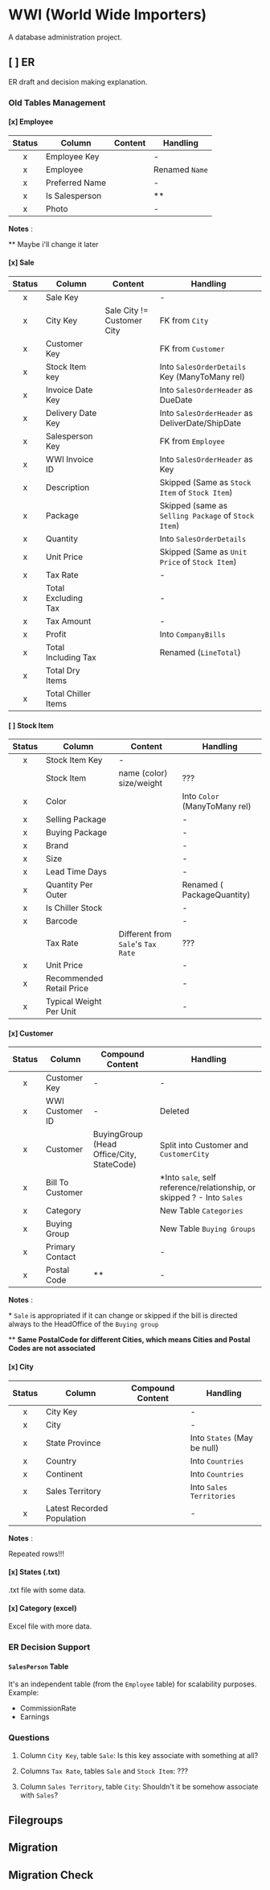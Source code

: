 # WWI (World Wide Importers)

A database administration project.

## [ ] ER

ER draft and decision making explanation.

### Old Tables Management

#### [x] **Employee**

| Status | Column         | Content | Handling       |
| :----: | -------------- | ------- | -------------- |
|   x    | Employee Key   |         | -              |
|   x    | Employee       |         | Renamed `Name` |
|   x    | Preferred Name |         | -              |
|   x    | Is Salesperson |         | \*\*           |
|   x    | Photo          |         | -              |

**Notes** :

\*\* Maybe i'll change it later

#### [x] **Sale**

| Status | Column              | Content                    | Handling                                            |
| :----: | ------------------- | -------------------------- | --------------------------------------------------- |
|   x    | Sale Key            |                            | -                                                   |
|   x    | City Key            | Sale City != Customer City | FK from `City`                                      |
|   x    | Customer Key        |                            | FK from `Customer`                                  |
|   x    | Stock Item key      |                            | Into `SalesOrderDetails` Key (ManyToMany rel)       |
|   x    | Invoice Date Key    |                            | Into `SalesOrderHeader` as DueDate                  |
|   x    | Delivery Date Key   |                            | Into `SalesOrderHeader` as DeliverDate/ShipDate     |
|   x    | Salesperson Key     |                            | FK from `Employee`                                  |
|   x    | WWI Invoice ID      |                            | Into `SalesOrderHeader` as Key                      |
|   x    | Description         |                            | Skipped (Same as `Stock Item` of `Stock Item`)      |
|   x    | Package             |                            | Skipped (same as `Selling Package` of `Stock Item`) |
|   x    | Quantity            |                            | Into `SalesOrderDetails`                            |
|   x    | Unit Price          |                            | Skipped (Same as `Unit Price` of `Stock Item`)      |
|   x    | Tax Rate            |                            | -                                                   |
|   x    | Total Excluding Tax |                            | -                                                   |
|   x    | Tax Amount          |                            | -                                                   |
|   x    | Profit              |                            | Into `CompanyBills`                                 |
|   x    | Total Including Tax |                            | Renamed (`LineTotal`)                               |
|   x    | Total Dry Items     |                            |                                                     |
|   x    | Total Chiller Items |                            |                                                     |

#### [ ] **Stock Item**

| Status | Column                   | Content                            | Handling                      |
| :----: | ------------------------ | ---------------------------------- | ----------------------------- |
|   x    | Stock Item Key           | -                                  |                               |
|        | Stock Item               | name (color) size/weight           | ???                           |
|   x    | Color                    |                                    | Into `Color` (ManyToMany rel) |
|   x    | Selling Package          |                                    | -                             |
|   x    | Buying Package           |                                    | -                             |
|   x    | Brand                    |                                    | -                             |
|   x    | Size                     |                                    | -                             |
|   x    | Lead Time Days           |                                    | -                             |
|   x    | Quantity Per Outer       |                                    | Renamed ( PackageQuantity)    |
|   x    | Is Chiller Stock         |                                    | -                             |
|   x    | Barcode                  |                                    | -                             |
|        | Tax Rate                 | Different from `Sale`'s `Tax Rate` | ???                           |
|   x    | Unit Price               |                                    | -                             |
|   x    | Recommended Retail Price |                                    | -                             |
|   x    | Typical Weight Per Unit  |                                    | -                             |

#### [x] **Customer**

| Status | Column           | Compound Content                          | Handling                                                                |
| :----: | ---------------- | ----------------------------------------- | ----------------------------------------------------------------------- |
|   x    | Customer Key     | -                                         | -                                                                       |
|   x    | WWI Customer ID  | -                                         | Deleted                                                                 |
|   x    | Customer         | BuyingGroup (Head Office/City, StateCode) | Split into Customer and `CustomerCity`                                  |
|   x    | Bill To Customer |                                           | \*Into `sale`, self reference/relationship, or skipped ? - Into `Sales` |
|   x    | Category         |                                           | New Table `Categories`                                                  |
|   x    | Buying Group     |                                           | New Table `Buying Groups`                                               |
|   x    | Primary Contact  |                                           | -                                                                       |
|   x    | Postal Code      | \*\*                                      | -                                                                       |

**Notes** :

\* `Sale` is appropriated if it can change or skipped if the bill is directed always to the HeadOffice of the `Buying group`

\*\* **Same PostalCode for different Cities, which means Cities and Postal Codes are not associated**

#### [x] **City**

| Status | Column                     | Compound Content | Handling                    |
| :----: | -------------------------- | ---------------- | --------------------------- |
|   x    | City Key                   |                  | -                           |
|   x    | City                       |                  | -                           |
|   x    | State Province             |                  | Into `States` (May be null) |
|   x    | Country                    |                  | Into `Countries`            |
|   x    | Continent                  |                  | Into `Countries`            |
|   x    | Sales Territory            |                  | Into `Sales Territories`    |
|   x    | Latest Recorded Population |                  | -                           |

**Notes** :

Repeated rows!!!

#### [x] States (.txt)

.txt file with some data.

#### [x] Category (excel)

Excel file with more data.

### ER Decision Support

#### **`SalesPerson` Table**

It's an independent table (from the `Employee` table) for scalability purposes. Example:

- CommissionRate
- Earnings

### Questions

1. Column `City Key`, table `Sale`: Is this key associate with something at all?

2. Columns `Tax Rate`, tables `Sale` and `Stock Item`: ???

3. Column `Sales Territory`, table `City`: Shouldn't it be somehow associate with `Sales`?

## Filegroups

## Migration

## Migration Check
